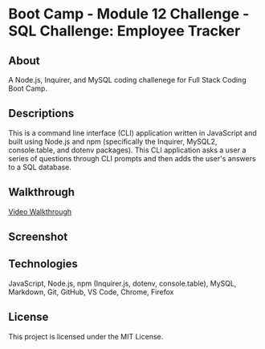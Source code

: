 # Boot Camp - Module 12 Challenge - SQL Challenge: Employee Tracker

## About

A Node.js, Inquirer, and MySQL coding challenege for Full Stack Coding Boot Camp.

## Descriptions

This is a command line interface (CLI) application written in JavaScript and built using Node.js and npm (specifically the Inquirer, MySQL2, console.table, and dotenv packages). This CLI application asks a user a series of questions through CLI prompts and then adds the user's answers to a SQL database.

## Walkthrough

[Video Walkthrough]()

## Screenshot

## Technologies

JavaScript, Node.js, npm (Inquirer.js, dotenv, console.table), MySQL, Markdown, Git, GitHub, VS Code, Chrome, Firefox

## License

This project is licensed under the MIT License.
